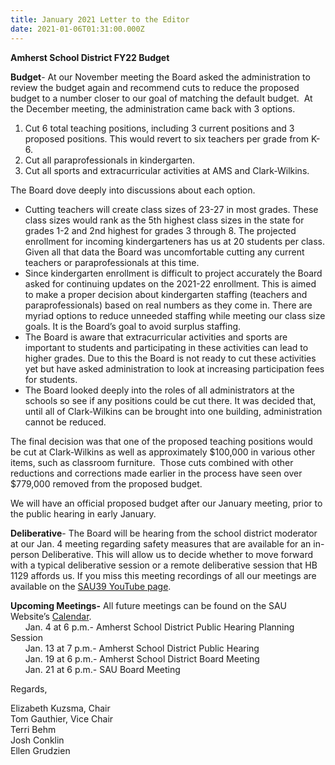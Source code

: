 ```yaml
---
title: January 2021 Letter to the Editor
date: 2021-01-06T01:31:00.000Z
---
```

**Amherst School District FY22 Budget**

**Budget**- At our November meeting the Board asked the administration to review the budget again and recommend cuts to reduce the proposed budget to a number closer to our goal of matching the default budget.  At the December meeting, the administration came back with 3 options.

1. Cut 6 total teaching positions, including 3 current positions and 3 proposed positions. This would revert to six teachers per grade from K-6.
2. Cut all paraprofessionals in kindergarten.
3. Cut all sports and extracurricular activities at AMS and Clark-Wilkins.

The Board dove deeply into discussions about each option.

* Cutting teachers will create class sizes of 23-27 in most grades. These class sizes would rank as the 5th highest class sizes in the state for grades 1-2 and 2nd highest for grades 3 through 8. The projected enrollment for incoming kindergarteners has us at 20 students per class. Given all that data the Board was uncomfortable cutting any current teachers or paraprofessionals at this time.
* Since kindergarten enrollment is difficult to project accurately the Board asked for continuing updates on the 2021-22 enrollment. This is aimed to make a proper decision about kindergarten staffing (teachers and paraprofessionals) based on real numbers as they come in. There are myriad options to reduce unneeded staffing while meeting our class size goals. It is the Board’s goal to avoid surplus staffing.
* The Board is aware that extracurricular activities and sports are important to students and participating in these activities can lead to higher grades. Due to this the Board is not ready to cut these activities yet but have asked administration to look at increasing participation fees for students.
* The Board looked deeply into the roles of all administrators at the schools so see if any positions could be cut there. It was decided that, until all of Clark-Wilkins can be brought into one building, administration cannot be reduced.

The final decision was that one of the proposed teaching positions would be cut at Clark-Wilkins as well as approximately $100,000 in various other items, such as classroom furniture.  Those cuts combined with other reductions and corrections made earlier in the process have seen over $779,000 removed from the proposed budget.

We will have an official proposed budget after our January meeting, prior to the public hearing in early January.

**Deliberative**- The Board will be hearing from the school district moderator at our Jan. 4 meeting regarding safety measures that are available for an in-person Deliberative. This will allow us to decide whether to move forward with a typical deliberative session or a remote deliberative session that HB 1129 affords us. If you miss this meeting recordings of all our meetings are available on the [SAU39 YouTube page](https://www.youtube.com/channel/UCI5AKcilHlhUtEJlGZENgMg).

**Upcoming Meetings-** All future meetings can be found on the SAU Website’s [Calendar](https://www.sau39.org/page/2).\
      Jan. 4 at 6 p.m.- Amherst School District Public Hearing Planning Session\
      Jan. 13 at 7 p.m.- Amherst School District Public Hearing\
      Jan. 19 at 6 p.m.- Amherst School District Board Meeting\
      Jan. 21 at 6 p.m.- SAU Board Meeting

Regards,

Elizabeth Kuzsma, Chair\
Tom Gauthier, Vice Chair\
Terri Behm\
Josh Conklin\
Ellen Grudzien